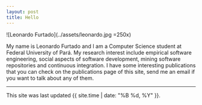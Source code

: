 ```yaml
---
layout: post
title: Hello
---
```

![Leonardo Furtado](../assets/leonardo.jpg =250x)

My name is Leonardo Furtado and I am a Computer Science student at Federal University of Pará. My research interest include empirical software engineering, social aspects of software development, mining software repositories and continuous integration. I have some interesting publications that you can check on the publications page of this site, send me an email if you want to talk about any of them.

-----

This site was last updated {{ site.time | date: "%B %d, %Y" }}.

